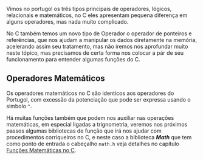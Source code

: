 Vimos no portugol os três tipos principais de operadores, lógicos, relacionais e matemáticos, no C eles apresentam pequena diferença em alguns operadores, mas nada muito complicado.

No C também temos um novo tipo de Operador o operador de ponteiros e referências, que nos ajudam a manipular os dados diretamente na memória, acelerando assim seu tratamento, mas não iremos nos aprofundar muito neste tópico, mas precisamos de certa forma nos colocar a pár de seu funcionamento para entender algumas funções do C.

## Operadores Matemáticos

Os operadores matemáticos no C são identicos aos operadores do Portugol, com excessão da potenciação que pode ser expressa usando o simbolo ```^```.

Há muitas funções também que podem nos auxiliar nas operações matemáticas, em especial ligadas a trignometria, veremos nos próximos passos algumas bibliotecas de função que irá nos ajudar com procedimentos corriqueiros no C, e neste caso a biblioteca ***Math*** que tem como ponto de entrada o cabeçalho ```math.h``` veja detalhes no capítulo [Funções Matemáticas no C](funcoesmatematicasnoc.md).


